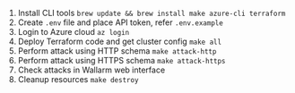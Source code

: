 1. Install CLI tools `brew update && brew install make azure-cli terraform`
2. Create `.env` file and place API token, refer `.env.example`
3. Login to Azure cloud `az login`
4. Deploy Terraform code and get cluster config `make all`
5. Perform attack using HTTP schema `make attack-http`
6. Perform attack using HTTPS schema `make attack-https`
7. Check attacks in Wallarm web interface
8. Cleanup resources `make destroy`